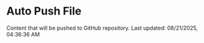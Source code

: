 # Auto Push File

Content that will be pushed to GitHub repository.
Last updated: 08/21/2025, 04:36:36 AM